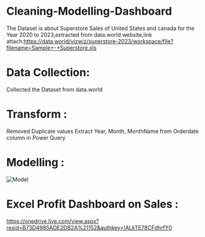 
# Cleaning-Modelling-Dashboard
The Dataset is about Superstore Sales of United States and canada for the Year 2020 to 2023,extracted from data.world website,link attach:https://data.world/vizwiz/superstore-2023/workspace/file?filename=Sample+-+Superstore.xls


# Data Collection: 
 Collected the Dataset from data.world


# Transform : 
 Removed Duplicate values
 Extract Year, Month, MonthName from   Orderdate column in Power Query


# Modelling :

![Model](https://github.com/Archana271/ExcelDataAnalysis-Cleaning-Modelling-Dashboard/assets/95703240/70476211-0000-4c28-a618-ebbc4de178d8)

# Excel Profit Dashboard on Sales :
 https://onedrive.live.com/view.aspx?resid=B73D4985ADE2DB2A%21152&authkey=!ALkTE78CFdhrfY0
          

